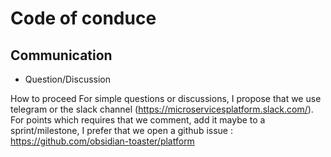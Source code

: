 # Code of conduce

## Communication

* Question/Discussion

How to proceed 
For simple questions or discussions, I propose that we use telegram or the slack channel (https://microservicesplatform.slack.com/). For points which requires that we comment, add it maybe to a sprint/milestone, I prefer that we open a github issue : https://github.com/obsidian-toaster/platform

